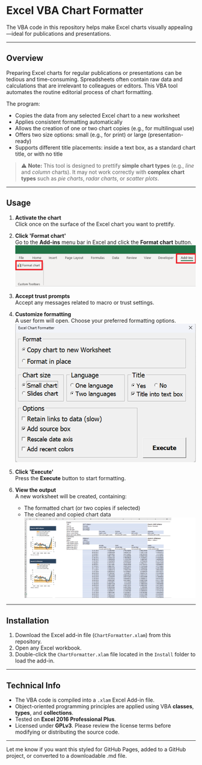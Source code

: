 # Excel VBA Chart Formatter

The VBA code in this repository helps make Excel charts visually appealing—ideal for publications and presentations.

---

## Overview

Preparing Excel charts for regular publications or presentations can be tedious and time-consuming. Spreadsheets often contain raw data and calculations that are irrelevant to colleagues or editors. This VBA tool automates the routine editorial process of chart formatting.

The program:

- Copies the data from any selected Excel chart to a new worksheet
- Applies consistent formatting automatically
- Allows the creation of one or two chart copies (e.g., for multilingual use)
- Offers two size options: small (e.g., for print) or large (presentation-ready)
- Supports different title placements: inside a text box, as a standard chart title, or with no title

> ⚠️ **Note:** This tool is designed to prettify **simple chart types** (e.g., _line_ and _column_ charts). It may not work correctly with **complex chart types** such as _pie charts_, _radar charts_, or _scatter plots_.

---

## Usage

1. **Activate the chart**  
   Click once on the surface of the Excel chart you want to prettify.

2. **Click 'Format chart'**  
   Go to the **Add-ins** menu bar in Excel and click the **Format chart** button.  
   ![Chart Formatter Button](images/img1.png)

3. **Accept trust prompts**  
   Accept any messages related to macro or trust settings.

4. **Customize formatting**  
   A user form will open. Choose your preferred formatting options.  
   ![User Form](images/img2.png)

5. **Click 'Execute'**  
   Press the **Execute** button to start formatting.

6. **View the output**  
   A new worksheet will be created, containing:
   - The formatted chart (or two copies if selected)
   - The cleaned and copied chart data  
   ![Formatted Output](images/img4.png)

---

## Installation

1. Download the Excel add-in file (`ChartFormatter.xlam`) from this repository.
2. Open any Excel workbook.
3. Double-click the `ChartFormatter.xlam` file located in the `Install` folder to load the add-in.

---

## Technical Info

- The VBA code is compiled into a `.xlam` Excel Add-in file.
- Object-oriented programming principles are applied using VBA **classes**, **types**, and **collections**.
- Tested on **Excel 2016 Professional Plus**.
- Licensed under **GPLv3**. Please review the license terms before modifying or distributing the source code.

---

Let me know if you want this styled for GitHub Pages, added to a GitHub project, or converted to a downloadable .md file.

